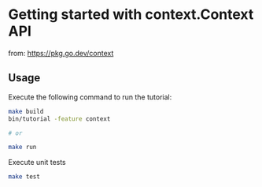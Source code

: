 # Getting started with context.Context API

from: https://pkg.go.dev/context


## Usage

Execute the following command to run the tutorial:


```bash
make build
bin/tutorial -feature context

# or

make run
```

Execute unit tests

```bash
make test
```
